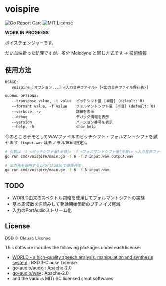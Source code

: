 # voispire

[![Go Report Card](https://goreportcard.com/badge/github.com/but80/voispire)](https://goreportcard.com/report/github.com/but80/voispire)
[![MIT License](https://img.shields.io/badge/license-MIT-brightgreen.svg)](LICENSE)

**WORK IN PROGRESS**

ボイスチェンジャーです。

だいぶ端折った処理ですが、多分 Melodyne と同じ方式です → [技術情報](https://ja.wikipedia.org/wiki/%E3%82%BF%E3%82%A4%E3%83%A0%E3%82%B9%E3%83%88%E3%83%AC%E3%83%83%E3%83%81/%E3%83%94%E3%83%83%E3%83%81%E3%82%B7%E3%83%95%E3%83%88#%E4%BD%8D%E7%9B%B8%E3%81%A8%E6%99%82%E9%96%93%E3%82%92%E3%81%BB%E3%81%A9%E3%81%8F)

## 使用方法

```
USAGE:
   voispire [オプション...] <入力音声ファイル> [<出力音声ファイル保存先>]

GLOBAL OPTIONS:
   --transpose value, -t value  ピッチシフト量 [半音] (default: 0)
   --formant value, -f value    フォルマントシフト量 [半音] (default: 0)
   --verbose, -v                詳細を表示
   --debug                      デバッグ情報を表示
   --version                    バージョン番号を表示
   --help, -h                   show help
```

今のところデモとしてWAVファイルのピッチシフト・フォルマントシフトを試せます（`input.wav` はモノラル16bit限定）。

```bash
# 引数は -t <ピッチシフト量[半音]> -f <フォルマントシフト量[半音]> <入力音声ファイル> [<出力音声ファイル保存先>]
go run cmd/voispire/main.go -t 6 -f 3 input.wav output.wav

# 出力先を省略するとPortAudioで直接再生
go run cmd/voispire/main.go -t 6 -f 3 input.wav
```

## TODO

- WORLD由来のスペクトル包絡を使用してフォルマントシフトの実験
- 基本周波数を先読みして発話開始箇所のプチノイズ軽減
- 入力のPortAudioストリーム化

## License

BSD 3-Clause License

This software includes the following packages under each license:

- [WORLD - a high-quality speech analysis, manipulation and synthesis system](https://github.com/mmorise/World) : BSD 3-Clause License
- [go-audio/audio](https://github.com/go-audio/audio) : Apache-2.0
- [go-audio/wav](https://github.com/go-audio/wav) : Apache-2.0
- and the various MIT/ISC licensed great softwares

